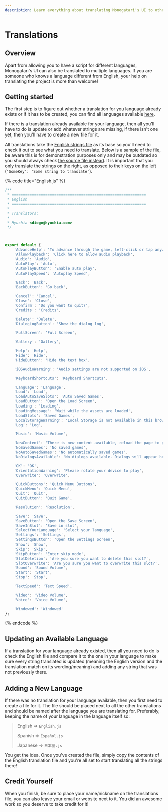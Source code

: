 ```yaml
---
description: Learn everything about translating Monogatari's UI to other languages!
---
```


# Translations

## Overview

Apart from allowing you to have a script for different languages, Monogatari's UI can also be translated to multiple languages. If you are someone who knows a language different from English, your help on translating the project is more than welcome!

## Getting started

The first step is to figure out whether a translation for you language already exists or if it has to be created, you can find all languages available [here](https://github.com/Monogatari/Monogatari/tree/develop/src/translations).

If there is a translation already available for your language, then all you'll have to do is update or add whatever strings are missing, if there isn't one yet, then you'll have to create a new file for it.

All translations take the [English strings file](https://github.com/Monogatari/Monogatari/blob/develop/src/translations/English.js) as its base so you'll need to check it out to see what you need to translate. Below is a sample of the file, be aware this is for demonstration purposes only and may be outdated so you should always check [the source file instead](https://github.com/Monogatari/Monogatari/blob/develop/src/translations/English.js). It is important that you only translate the strings on the right, as opposed to their keys on the left \(`'SomeKey': 'Some string to translate'`\).

{% code title="English.js" %}
```javascript
/**
 * ============================================================
 * English
 * ============================================================
 *
 * Translators:
 *
 * Hyuchia <diego@hyuchia.com>
 */



export default {
    'AdvanceHelp': 'To advance through the game, left-click or tap anywhere on the game screen or press the space key',
    'AllowPlayback': 'Click here to allow audio playback',
    'Audio': 'Audio',
    'AutoPlay': 'Auto',
    'AutoPlayButton': 'Enable auto play',
    'AutoPlaySpeed': 'Autoplay Speed',

    'Back': 'Back',
    'BackButton': 'Go back',

    'Cancel': 'Cancel',
    'Close': 'Close',
    'Confirm': 'Do you want to quit?',
    'Credits': 'Credits',

    'Delete': 'Delete',
    'DialogLogButton': 'Show the dialog log',

    'FullScreen': 'Full Screen',

    'Gallery': 'Gallery',

    'Help': 'Help',
    'Hide': 'Hide',
    'HideButton': 'Hide the text box',

    'iOSAudioWarning': 'Audio settings are not supported on iOS',

    'KeyboardShortcuts': 'Keyboard Shortcuts',

    'Language': 'Language',
    'Load': 'Load',
    'LoadAutoSaveSlots': 'Auto Saved Games',
    'LoadButton': 'Open the Load Screen',
    'Loading': 'Loading',
    'LoadingMessage': 'Wait while the assets are loaded',
    'LoadSlots': 'Saved Games',
    'LocalStorageWarning': 'Local Storage is not available in this browser',
    'Log': 'Log',

    'Music': 'Music Volume',

    'NewContent': 'There is new content available, reload the page to get the latest version',
    'NoSavedGames': 'No saved games',
    'NoAutoSavedGames': 'No automatically saved games',
    'NoDialogsAvailable': 'No dialogs available. Dialogs will appear here as they show up',

    'OK': 'OK',
    'OrientationWarning': 'Please rotate your device to play',
    'Overwrite': 'Overwrite',

    'QuickButtons': 'Quick Menu Buttons',
    'QuickMenu': 'Quick Menu',
    'Quit': 'Quit',
    'QuitButton': 'Quit Game',

    'Resolution': 'Resolution',

    'Save': 'Save',
    'SaveButton': 'Open the Save Screen',
    'SaveInSlot': 'Save in slot',
    'SelectYourLanguage': 'Select your language',
    'Settings': 'Settings',
    'SettingsButton': 'Open the Settings Screen',
    'Show': 'Show',
    'Skip': 'Skip',
    'SkipButton': 'Enter skip mode',
    'SlotDeletion': 'Are you sure you want to delete this slot?',
    'SlotOverwrite': 'Are you sure you want to overwrite this slot?',
    'Sound': 'Sound Volume',
    'Start': 'Start',
    'Stop': 'Stop',

    'TextSpeed': 'Text Speed',

    'Video': 'Video Volume',
    'Voice': 'Voice Volume',

    'Windowed': 'Windowed'
};
```
{% endcode %}

## Updating an Available Language

If a translation for your language already existed, then all you need to do is check the English file and compare it to the one in your language to make sure every string translated is updated \(meaning the English version and the translation match on its wording/meaning\) and adding any string that was not previously there.

## Adding a New Language

If there was no translation for your language available, then you first need to create a file for it. The file should be placed next to all the other translations and should be named after the language you are translating for. Preferably, keeping the name of your language in the language itself so:

> English =&gt; `English.js`
>
> Spanish =&gt; `Español.js`
>
> Japanese =&gt; `日本語.js`

You get the idea. Once you've created the file, simply copy the contents of the English translation file and you're all set to start translating all the strings there!

## Credit Yourself

When you finish, be sure to place your name/nickname on the translations file, you can also leave your email or website next to it. You did an awesome work so you deserve to take credit for it!

